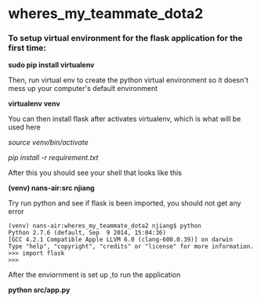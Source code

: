 # wheres_my_teammate_dota2
### To setup virtual environment for the flask application for the first time:

**sudo pip install virtualenv**

Then, run virtual env to create the python virtual environment so it doesn't mess up your computer's default environment 

**virtualenv venv**

You can then install flask after activates virtualenv, which is what will be used here

*source venv/bin/activate*

*pip install -r requirement.txt*

After this you should see your shell that looks like this

**(venv) nans-air:src njiang**

Try run python and see if flask is been imported, you should not get any error
```
(venv) nans-air:wheres_my_teammate_dota2 njiang$ python
Python 2.7.6 (default, Sep  9 2014, 15:04:36)
[GCC 4.2.1 Compatible Apple LLVM 6.0 (clang-600.0.39)] on darwin
Type "help", "copyright", "credits" or "license" for more information.
>>> import flask
>>>
```

After the enviornment is set up ,to run the application

**python src/app.py**
